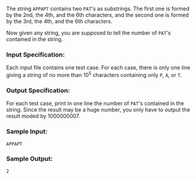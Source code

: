 <!-- Title
Count PAT's (25)
-->
The string `APPAPT` contains two `PAT`'s as substrings. The first one is
formed by the 2nd, the 4th, and the 6th characters, and the second one is
formed by the 3rd, the 4th, and the 6th characters.

Now given any string, you are supposed to tell the number of `PAT`'s contained
in the string.

### Input Specification:

Each input file contains one test case. For each case, there is only one line
giving a string of no more than $10^5$ characters containing only `P`, `A`, or
`T`.

### Output Specification:

For each test case, print in one line the number of `PAT`'s contained in the
string. Since the result may be a huge number, you only have to output the
result moded by 1000000007.

### Sample Input:

    
    
    APPAPT

### Sample Output:

    
    
    2

